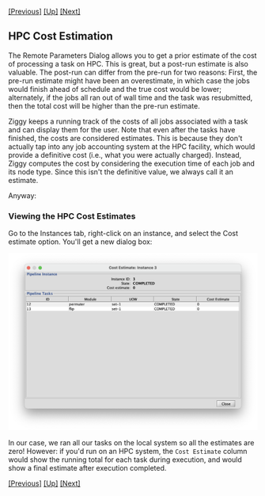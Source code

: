 <!-- -*-visual-line-*- -->

[[Previous]](remote-dialog.md)
[[Up]](select-hpc.md)
[[Next]](data-receipt.md)

## HPC Cost Estimation

The Remote Parameters Dialog allows you to get a prior estimate of the cost of processing a task on HPC. This is great, but a post-run estimate is also valuable. The post-run can differ from the pre-run for two reasons: First, the pre-run estimate might have been an overestimate, in which case the jobs would finish ahead of schedule and the true cost would be lower; alternately, if the jobs all ran out of wall time and the task was resubmitted, then the total cost will be higher than the pre-run estimate. 

Ziggy keeps a running track of the costs of all jobs associated with a task and can display them for the user. Note that even after the tasks have finished, the costs are considered estimates. This is because they don't actually tap into any job accounting system at the HPC facility, which would provide a definitive cost (i.e., what you were actually charged). Instead, Ziggy computes the cost by considering the execution time of each job and its node type. Since this isn't the definitive value, we always call it an estimate. 

Anyway:

### Viewing the HPC Cost Estimates

Go to the Instances tab, right-click on an instance, and select the Cost estimate option. You'll get a new dialog box:

![](images/hpc-cost-est.png)

In our case, we ran all our tasks on the local system so all the estimates are zero! However: if you'd run on an HPC system, the `Cost Estimate` column would show the running total for each task during execution, and would show a final estimate after execution completed. 

[[Previous]](remote-dialog.md)
[[Up]](select-hpc.md)
[[Next]](data-receipt.md)
